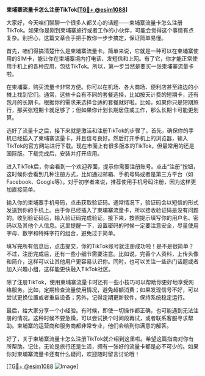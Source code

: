 **柬埔寨流量卡怎么注册TikTok[[TG💪+ @esim1088](https://t.me/s/esim1088)]**

大家好，今天咱们聊聊一个很多人都关心的话题——柬埔寨流量卡怎么注册TikTok。如果你是刚到柬埔寨旅行或者工作的小伙伴，可能会觉得这个事情有点复杂。别担心，这篇文章会手把手教你一步步搞定，保证简单易懂。

首先，咱们得搞清楚什么是柬埔寨流量卡。简单来说，它就是一种可以在柬埔寨使用的SIM卡，能让你在柬埔寨境内打电话、发短信和上网。有了它，你才能正常使用手机上的各种应用，包括TikTok。所以，第一步当然是要买一张柬埔寨流量卡啦。

在柬埔寨，购买流量卡非常方便。你可以在机场、各大商场、便利店甚至路边的小摊上找到它们。通常，这些卡会有不同的套餐选择，比如按天计费的短期卡，还有包月的长期卡。根据你的需求来选择合适的套餐就好啦。比如，如果你只是短期旅行，那买张短期卡就足够了；但如果你计划长期居住或工作，那么长期卡可能更划算。

选好了流量卡之后，接下来就是激活和注册TikTok的步骤了。首先，确保你的手机已经插入了柬埔寨流量卡，并且信号良好。然后打开手机上的浏览器，输入TikTok的官方网站进行下载。现在市面上有很多版本的TikTok，但最常用的还是国际版。下载完成后，安装并打开应用。

进入TikTok后，你会看到一个欢迎界面，提示你需要注册账号。点击“注册”按钮，这时候你会看到几种注册方式，比如通过邮箱、手机号码或者是第三方平台（如Facebook、Google等）。对于初学者来说，推荐使用手机号码注册，因为这样更加直接简单。

输入你的柬埔寨手机号码，点击获取验证码。通常情况下，验证码会以短信的形式发送到你的手机上。由于你已经插入了柬埔寨流量卡，所以接收验证码是没有问题的。收到验证码后，输入验证码完成验证。接下来，按照提示填写你的用户名、密码以及其他个人信息。这里提醒一下，设置密码的时候一定要注意安全，尽量使用字母、数字和特殊字符的组合，避免过于简单。

填写完所有信息后，点击提交，你的TikTok账号就注册成功啦！是不是很简单？不过，注册完成后，还有一些小细节需要注意。比如说，完善个人资料，上传头像和简介，这样可以让其他用户更容易认识你。同时，也可以关注一些热门话题或者加入兴趣小组，这样能更快融入TikTok社区。

除了注册TikTok，使用柬埔寨流量卡时还有一些小技巧可以帮助你更好地享受网络服务。比如，定期检查流量使用情况，避免超额消费；如果发现信号不好，可以尝试更换位置或者重启设备；另外，记得定期更新软件，保持系统稳定运行。

最后，给大家分享一个小经验。有时候，即使一切操作都正确，也可能遇到无法注册的情况。这种时候不要急躁，可以尝试换个时间段再试，或者联系客服寻求帮助。柬埔寨的运营商和服务商都非常专业，他们会给到你满意的解答。

好了，关于柬埔寨流量卡怎么注册TikTok就介绍到这里啦。希望这篇指南对你有所帮助。记住，无论是旅行还是生活，拥有一张好的流量卡都是必不可少的。如果你对柬埔寨流量卡还有什么疑问，欢迎随时留言讨论哦！

[[TG💪+ @esim1088](https://t.me/s/esim1088) ![Image](https://i.postimg.cc/4NQfJmqS/Snipaste-2025-05-13-00-14-12.png)]